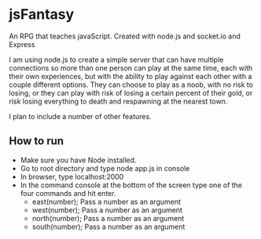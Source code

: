 # jsFantasy
An RPG that teaches javaScript.  Created with node.js and socket.io and Express

I am using node.js to create a simple server that can have multiple connections so more than one person can play at the same time, each 
with their own experiences, but with the ability to play against each other with a couple different options.  They can choose to
play as a noob, with no risk to losing, or they can play with risk of losing a certain percent of their gold, or risk losing everything
to death and respawning at the nearest town.

I plan to include a number of other features.

## How to run

- Make sure you have Node installed.
- Go to root directory and type node app.js in console
- In browser, type localhost:2000
- In the command console at the bottom of the screen type one of the four commands and hit enter.
  - east(number); Pass a number as an argument  
  - west(number); Pass a number as an argument  
  - north(number); Pass a number as an argument  
  - south(number); Pass a number as an argument  